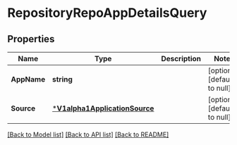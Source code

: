 # RepositoryRepoAppDetailsQuery

## Properties
Name | Type | Description | Notes
------------ | ------------- | ------------- | -------------
**AppName** | **string** |  | [optional] [default to null]
**Source** | [***V1alpha1ApplicationSource**](v1alpha1ApplicationSource.md) |  | [optional] [default to null]

[[Back to Model list]](../README.md#documentation-for-models) [[Back to API list]](../README.md#documentation-for-api-endpoints) [[Back to README]](../README.md)


